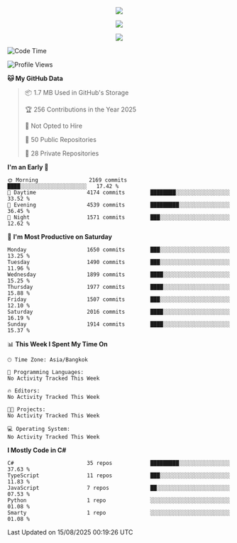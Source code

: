 <p align="center">
  <a href="say-hi.gif"> 
    <img align="center" src="say-hi.gif"/>
  </a>
</p>
<p align="center">
  <a href="https://github.com/htthinh1999">
    <img align="center" src="https://github-readme-stats-kappa-pink.vercel.app/api?username=htthinh1999&show_icons=true&count_private=true&theme=dracula"/>
  </a>
</p>
<p align="center">
  <a href="https://github.com/htthinh1999">
    <img src="https://github-readme-stats-kappa-pink.vercel.app/api/top-langs/?username=htthinh1999&layout=compact&langs_count=6&count_private=true&hide=tsql,hlsl,glsl,shaderlab&theme=dracula"/>
  </a>
</p>

<!--START_SECTION:waka-->
![Code Time](http://img.shields.io/badge/Code%20Time-0%20secs-blue)

![Profile Views](http://img.shields.io/badge/Profile%20Views-2-blue)

**🐱 My GitHub Data** 

> 📦 1.7 MB Used in GitHub's Storage 
 > 
> 🏆 256 Contributions in the Year 2025
 > 
> 🚫 Not Opted to Hire
 > 
> 📜 50 Public Repositories 
 > 
> 🔑 28 Private Repositories 
 > 
**I'm an Early 🐤** 

```text
🌞 Morning                2169 commits        ████░░░░░░░░░░░░░░░░░░░░░   17.42 % 
🌆 Daytime                4174 commits        ████████░░░░░░░░░░░░░░░░░   33.52 % 
🌃 Evening                4539 commits        █████████░░░░░░░░░░░░░░░░   36.45 % 
🌙 Night                  1571 commits        ███░░░░░░░░░░░░░░░░░░░░░░   12.62 % 
```
📅 **I'm Most Productive on Saturday** 

```text
Monday                   1650 commits        ███░░░░░░░░░░░░░░░░░░░░░░   13.25 % 
Tuesday                  1490 commits        ███░░░░░░░░░░░░░░░░░░░░░░   11.96 % 
Wednesday                1899 commits        ████░░░░░░░░░░░░░░░░░░░░░   15.25 % 
Thursday                 1977 commits        ████░░░░░░░░░░░░░░░░░░░░░   15.88 % 
Friday                   1507 commits        ███░░░░░░░░░░░░░░░░░░░░░░   12.10 % 
Saturday                 2016 commits        ████░░░░░░░░░░░░░░░░░░░░░   16.19 % 
Sunday                   1914 commits        ████░░░░░░░░░░░░░░░░░░░░░   15.37 % 
```


📊 **This Week I Spent My Time On** 

```text
🕑︎ Time Zone: Asia/Bangkok

💬 Programming Languages: 
No Activity Tracked This Week

🔥 Editors: 
No Activity Tracked This Week

🐱‍💻 Projects: 
No Activity Tracked This Week

💻 Operating System: 
No Activity Tracked This Week
```

**I Mostly Code in C#** 

```text
C#                       35 repos            █████████░░░░░░░░░░░░░░░░   37.63 % 
TypeScript               11 repos            ███░░░░░░░░░░░░░░░░░░░░░░   11.83 % 
JavaScript               7 repos             ██░░░░░░░░░░░░░░░░░░░░░░░   07.53 % 
Python                   1 repo              ░░░░░░░░░░░░░░░░░░░░░░░░░   01.08 % 
Smarty                   1 repo              ░░░░░░░░░░░░░░░░░░░░░░░░░   01.08 % 
```




 Last Updated on 15/08/2025 00:19:26 UTC
<!--END_SECTION:waka-->

